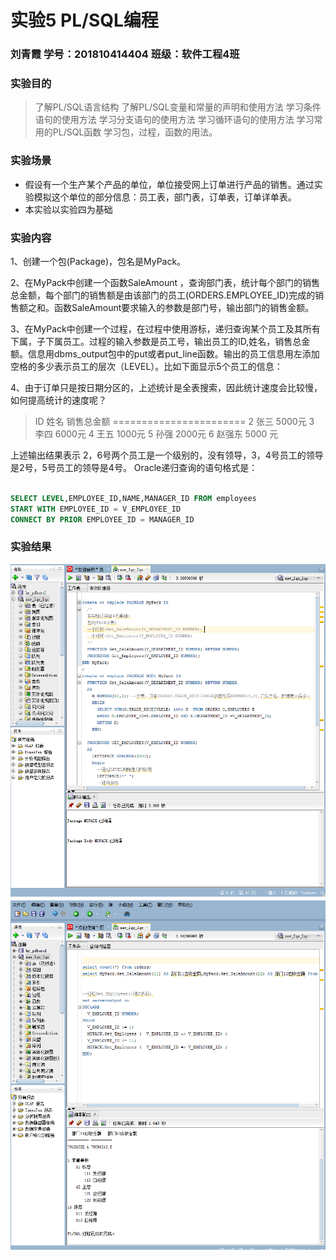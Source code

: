 # 实验5 PL/SQL编程

### 刘青霞 学号：201810414404  班级：软件工程4班

### 实验目的
> 了解PL/SQL语言结构
了解PL/SQL变量和常量的声明和使用方法
学习条件语句的使用方法
学习分支语句的使用方法
学习循环语句的使用方法
学习常用的PL/SQL函数
学习包，过程，函数的用法。

### 实验场景
- 假设有一个生产某个产品的单位，单位接受网上订单进行产品的销售。通过实验模拟这个单位的部分信息：员工表，部门表，订单表，订单详单表。
- 本实验以实验四为基础

### 实验内容
1、创建一个包(Package)，包名是MyPack。

2、在MyPack中创建一个函数SaleAmount ，查询部门表，统计每个部门的销售总金额，每个部门的销售额是由该部门的员工(ORDERS.EMPLOYEE_ID)完成的销售额之和。函数SaleAmount要求输入的参数是部门号，输出部门的销售金额。

3、在MyPack中创建一个过程，在过程中使用游标，递归查询某个员工及其所有下属，子下属员工。过程的输入参数是员工号，输出员工的ID,姓名，销售总金额。信息用dbms_output包中的put或者put_line函数。输出的员工信息用左添加空格的多少表示员工的层次（LEVEL）。比如下面显示5个员工的信息：

4、由于订单只是按日期分区的，上述统计是全表搜索，因此统计速度会比较慢，如何提高统计的速度呢？

> ID 姓名 销售总金额
 =======================
 2  张三  5000元
 3 李四   6000元
 4 王五   1000元
     5 孙强  2000元
 6  赵强东 5000 元

 上述输出结果表示 2，6号两个员工是一个级别的，没有领导，3，4号员工的领导是2号，5号员工的领导是4号。 Oracle递归查询的语句格式是：

```sql

SELECT LEVEL,EMPLOYEE_ID,NAME,MANAGER_ID FROM employees 
START WITH EMPLOYEE_ID = V_EMPLOYEE_ID 
CONNECT BY PRIOR EMPLOYEE_ID = MANAGER_ID

```

### 实验结果

![图片1](./图片/1.png)
![图片2](./图片/2.png)
